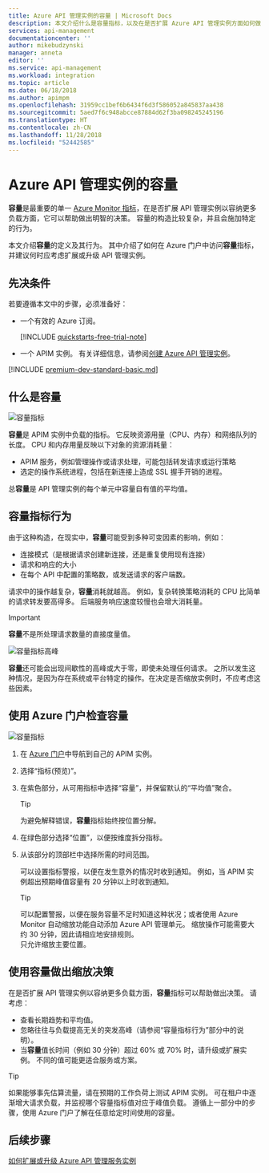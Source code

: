 ```yaml
---
title: Azure API 管理实例的容量 | Microsoft Docs
description: 本文介绍什么是容量指标，以及在是否扩展 Azure API 管理实例方面如何做出明智的决策。
services: api-management
documentationcenter: ''
author: mikebudzynski
manager: anneta
editor: ''
ms.service: api-management
ms.workload: integration
ms.topic: article
ms.date: 06/18/2018
ms.author: apimpm
ms.openlocfilehash: 31959cc1bef6b6434f6d3f586052a845837aa438
ms.sourcegitcommit: 5aed7f6c948abcce87884d62f3ba098245245196
ms.translationtype: HT
ms.contentlocale: zh-CN
ms.lasthandoff: 11/28/2018
ms.locfileid: "52442585"
---
```

# <a name="capacity-of-an-azure-api-management-instance"></a>Azure API 管理实例的容量

**容量**是最重要的单一 [Azure Monitor 指标](api-management-howto-use-azure-monitor.md#view-metrics-of-your-apis)，在是否扩展 API 管理实例以容纳更多负载方面，它可以帮助做出明智的决策。 容量的构造比较复杂，并且会施加特定的行为。

本文介绍**容量**的定义及其行为。 其中介绍了如何在 Azure 门户中访问**容量**指标，并建议何时应考虑扩展或升级 API 管理实例。

## <a name="prerequisites"></a>先决条件

若要遵循本文中的步骤，必须准备好：

+ 一个有效的 Azure 订阅。

    [!INCLUDE [quickstarts-free-trial-note](../../includes/quickstarts-free-trial-note.md)]

+ 一个 APIM 实例。 有关详细信息，请参阅[创建 Azure API 管理实例](get-started-create-service-instance.md)。

[!INCLUDE [premium-dev-standard-basic.md](../../includes/api-management-availability-premium-dev-standard-basic.md)]

## <a name="what-is-capacity"></a>什么是容量

![容量指标](./media/api-management-capacity/capacity-ingredients.png)

**容量**是 APIM 实例中负载的指标。 它反映资源用量（CPU、内存）和网络队列的长度。 CPU 和内存用量反映以下对象的资源消耗量：

+ APIM 服务，例如管理操作或请求处理，可能包括转发请求或运行策略
+ 选定的操作系统进程，包括在新连接上造成 SSL 握手开销的进程。

总**容量**是 API 管理实例的每个单元中容量自有值的平均值。

## <a name="capacity-metric-behavior"></a>容量指标行为

由于这种构造，在现实中，**容量**可能受到多种可变因素的影响，例如：

+ 连接模式（是根据请求创建新连接，还是重复使用现有连接）
+ 请求和响应的大小
+ 在每个 API 中配置的策略数，或发送请求的客户端数。

请求中的操作越复杂，**容量**消耗就越高。 例如，复杂转换策略消耗的 CPU 比简单的请求转发要高得多。 后端服务响应速度较慢也会增大消耗量。

> [!IMPORTANT]
> **容量**不是所处理请求数量的直接度量值。

![容量指标高峰](./media/api-management-capacity/capacity-spikes.png)

**容量**还可能会出现间歇性的高峰或大于零，即使未处理任何请求。 之所以发生这种情况，是因为存在系统或平台特定的操作。在决定是否缩放实例时，不应考虑这些因素。
  
## <a name="use-the-azure-portal-to-examine-capacity"></a>使用 Azure 门户检查容量
  
![容量指标](./media/api-management-capacity/capacity-metric.png)  

1. 在 [Azure 门户](https://portal.azure.com/)中导航到自己的 APIM 实例。
2. 选择“指标(预览)”。
3. 在紫色部分，从可用指标中选择“容量”，并保留默认的“平均值”聚合。

    > [!TIP]
    > 为避免解释错误，**容量**指标始终按位置分解。

4. 在绿色部分选择“位置”，以便按维度拆分指标。
5. 从该部分的顶部栏中选择所需的时间范围。

    可以设置指标警报，以便在发生意外的情况时收到通知。 例如，当 APIM 实例超出预期峰值容量有 20 分钟以上时收到通知。

    >[!TIP]
    > 可以配置警报，以便在服务容量不足时知道这种状况；或者使用 Azure Monitor 自动缩放功能自动添加 Azure API 管理单元。 缩放操作可能需要大约 30 分钟，因此请相应地安排规则。  
    > 只允许缩放主要位置。

## <a name="use-capacity-for-scaling-decisions"></a>使用容量做出缩放决策

在是否扩展 API 管理实例以容纳更多负载方面，**容量**指标可以帮助做出决策。 请考虑：

+ 查看长期趋势和平均值。
+ 忽略往往与负载提高无关的突发高峰（请参阅“容量指标行为”部分中的说明）。
+ 当**容量**值长时间（例如 30 分钟）超过 60% 或 70% 时，请升级或扩展实例。 不同的值可能更适合服务或方案。

>[!TIP]  
> 如果能够事先估算流量，请在预期的工作负荷上测试 APIM 实例。 可在租户中逐渐增大请求负载，并监视哪个容量指标值对应于峰值负载。 遵循上一部分中的步骤，使用 Azure 门户了解在任意给定时间使用的容量。

## <a name="next-steps"></a>后续步骤

[如何扩展或升级 Azure API 管理服务实例](upgrade-and-scale.md)